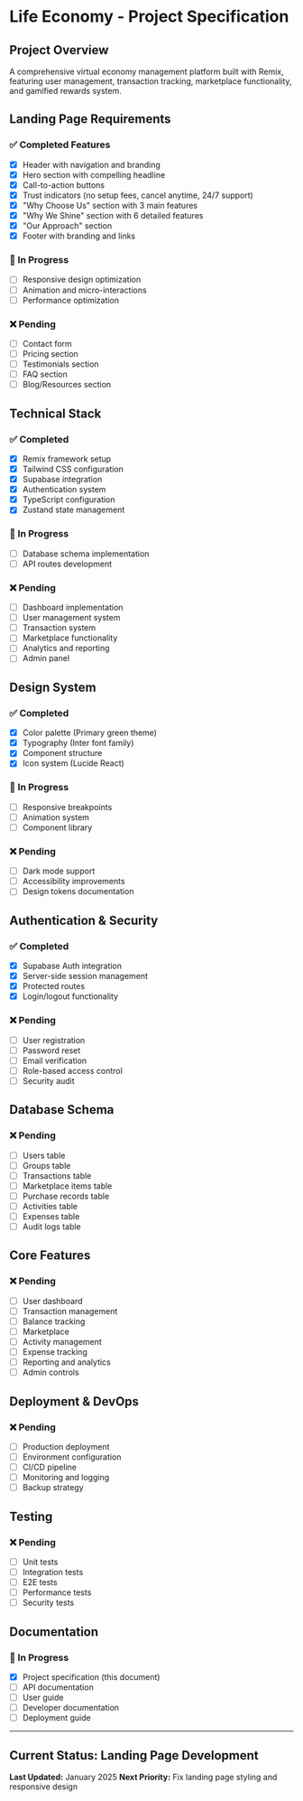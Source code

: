 # Life Economy - Project Specification

## Project Overview
A comprehensive virtual economy management platform built with Remix, featuring user management, transaction tracking, marketplace functionality, and gamified rewards system.

## Landing Page Requirements

### ✅ Completed Features
- [x] Header with navigation and branding
- [x] Hero section with compelling headline
- [x] Call-to-action buttons
- [x] Trust indicators (no setup fees, cancel anytime, 24/7 support)
- [x] "Why Choose Us" section with 3 main features
- [x] "Why We Shine" section with 6 detailed features
- [x] "Our Approach" section
- [x] Footer with branding and links

### 🔄 In Progress
- [ ] Responsive design optimization
- [ ] Animation and micro-interactions
- [ ] Performance optimization

### ❌ Pending
- [ ] Contact form
- [ ] Pricing section
- [ ] Testimonials section
- [ ] FAQ section
- [ ] Blog/Resources section

## Technical Stack

### ✅ Completed
- [x] Remix framework setup
- [x] Tailwind CSS configuration
- [x] Supabase integration
- [x] Authentication system
- [x] TypeScript configuration
- [x] Zustand state management

### 🔄 In Progress
- [ ] Database schema implementation
- [ ] API routes development

### ❌ Pending
- [ ] Dashboard implementation
- [ ] User management system
- [ ] Transaction system
- [ ] Marketplace functionality
- [ ] Analytics and reporting
- [ ] Admin panel

## Design System

### ✅ Completed
- [x] Color palette (Primary green theme)
- [x] Typography (Inter font family)
- [x] Component structure
- [x] Icon system (Lucide React)

### 🔄 In Progress
- [ ] Responsive breakpoints
- [ ] Animation system
- [ ] Component library

### ❌ Pending
- [ ] Dark mode support
- [ ] Accessibility improvements
- [ ] Design tokens documentation

## Authentication & Security

### ✅ Completed
- [x] Supabase Auth integration
- [x] Server-side session management
- [x] Protected routes
- [x] Login/logout functionality

### ❌ Pending
- [ ] User registration
- [ ] Password reset
- [ ] Email verification
- [ ] Role-based access control
- [ ] Security audit

## Database Schema

### ❌ Pending
- [ ] Users table
- [ ] Groups table
- [ ] Transactions table
- [ ] Marketplace items table
- [ ] Purchase records table
- [ ] Activities table
- [ ] Expenses table
- [ ] Audit logs table

## Core Features

### ❌ Pending
- [ ] User dashboard
- [ ] Transaction management
- [ ] Balance tracking
- [ ] Marketplace
- [ ] Activity management
- [ ] Expense tracking
- [ ] Reporting and analytics
- [ ] Admin controls

## Deployment & DevOps

### ❌ Pending
- [ ] Production deployment
- [ ] Environment configuration
- [ ] CI/CD pipeline
- [ ] Monitoring and logging
- [ ] Backup strategy

## Testing

### ❌ Pending
- [ ] Unit tests
- [ ] Integration tests
- [ ] E2E tests
- [ ] Performance tests
- [ ] Security tests

## Documentation

### 🔄 In Progress
- [x] Project specification (this document)
- [ ] API documentation
- [ ] User guide
- [ ] Developer documentation
- [ ] Deployment guide

---

## Current Status: Landing Page Development
**Last Updated:** January 2025
**Next Priority:** Fix landing page styling and responsive design